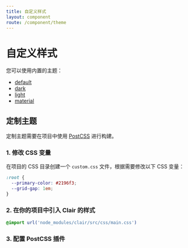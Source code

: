 ```yaml
---
title: 自定义样式
layout: component
route: /component/theme
---
```


# 自定义样式

您可以使用内置的主题：

* [default]()
* [dark]()
* [light]()
* [material]()

## 定制主题

定制主题需要在项目中使用 [PostCSS](http://postcss.org/) 进行构建。

### 1. 修改 CSS 变量

在项目的 CSS 目录创建一个 `custom.css` 文件，根据需要修改以下 CSS 变量：

```css
:root {
  --primary-color: #2196f3;
  --grid-gap: 1em;
}
```

### 2. 在你的项目中引入 Clair 的样式

```css
@import url('node_modules/clair/src/css/main.css')
```

### 3. 配置 PostCSS 插件




